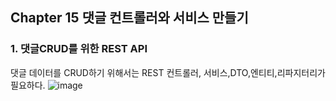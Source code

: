 ## Chapter 15 댓글 컨트롤러와 서비스 만들기

### 1. 댓글CRUD를 위한 REST API
댓글 데이터를 CRUD하기 위해서는 REST 컨트롤러, 서비스,DTO,엔티티,리파지터리가 필요하다.
![image](https://github.com/user-attachments/assets/d1f5ccdb-65f0-4124-ad94-3838e9db7cdf)


